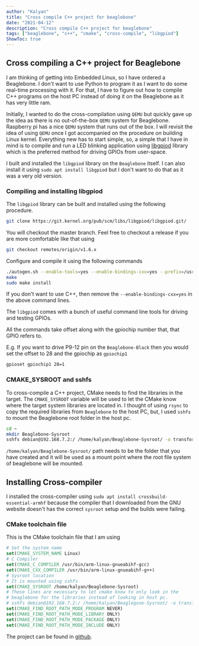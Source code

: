 ```yaml
---
author: "Kalyan"
title: "Cross compile C++ project for beaglebone"
date: "2021-04-12"
description: "Cross compile C++ project for beaglebone"
tags: ["beaglebone", "c++", "cmake", "cross-compile", "libgpiod"]
ShowToc: true
---
```


## Cross compiling a C++ project for Beaglebone

I am thinking of getting into Embedded Linux, so I have ordered a Beaglebone. I don't want to use Python to program it as I want to do some real-time processing with it. For that, I have to figure out how to compile C++ programs on the host PC instead of doing it on the Beaglebone as it has very little ram. 

Initially, I wanted to do the cross-compilation using `QEMU` but quickly gave up the idea as there is no out-of-the-box `QEMU` system for Beaglebone. Raspberry pi has a nice `QEMU` system that runs out of the box. 
I will revisit the idea of using `QEMU` once I got accompanied on the procedure on building Linux kernel. 
Everything new has to start simple, so, a simple that I have in mind is to compile and run a LED blinking application using [libgpiod](https://git.kernel.org/pub/scm/libs/libgpiod/libgpiod.git/) library which is the preferred method for driving GPIOs from user-space. 

I built and installed the `libgpiod` library on the `Beaglebone` itself. I can also install it using `sudo apt install libgpiod` but I don't want to do that as it was a very old version. 

### Compiling and installing libgpiod

The `libgpiod` library can be built and installed using the following procedure.

```bash
git clone https://git.kernel.org/pub/scm/libs/libgpiod/libgpiod.git/
```

You will checkout the master branch. Feel free to checkout a release if you are more comfortable like that using

```bash
git checkout remotes/origin/v1.6.x
```

Configure and compile it using the following commands

```bash
./autogen.sh --enable-tools=yes --enable-bindings-cxx=yes --prefix=/usr/local
make
sudo make install
```

If you don't want to use C++, then remove the `--enable-bindings-cxx=yes` in the above command lines.

The `libgpiod` comes with a bunch of useful command line tools for driving and testing GPIOs.

All the commands take offset along with the gpiochip number that, that GPIO refers to.

E.g. If you want to drive P9-12 pin on the `Beaglebone-Black` then you would set the offset to 28 and the gpiochip as `gpiochip1`

```bash
gpioset gpiochip1 28=1
```

### CMAKE_SYSROOT and sshfs

To cross-compile a C++ project, CMake needs to find the libraries in the target. The `CMAKE_SYSROOT` variable will be used to let the CMake know where the target system libraries are located in. 
I thought of using `rsync` to copy the required libraries from `Beaglebone` to the host PC, but, I used `sshfs` to mount the Beaglebone root folder in the host pc.

```bash
cd ~
mkdir Beaglebone-Sysroot
sshfs debian@192.168.7.2:/ /home/kalyan/Beaglebone-Sysroot/ -o transform_symlinks
```

`/home/kalyan/Beaglebone-Sysroot/` path needs to be the folder that you have created and it will be used as a mount point where the root file system of beaglebone will be mounted.

## Installing Cross-compiler

I installed the cross-compiler using `sudo apt install crossbuild-essential-armhf` because the compiler that I downloaded from the GNU website doesn't has the correct `sysroot` setup and the builds were failing.

### CMake toolchain file

This is the CMake toolchain file that I am using

```cmake
# Set the system name
set(CMAKE_SYSTEM_NAME Linux)
# C Compiler
set(CMAKE_C_COMPILER /usr/bin/arm-linux-gnueabihf-gcc)
set(CMAKE_CXX_COMPILER /usr/bin/arm-linux-gnueabihf-g++)
# Sysroot location
# It is mounted using sshfs
set(CMAKE_SYSROOT /home/kalyan/Beaglebone-Sysroot)
# These lines are necessary to let cmake know to only look in the
# beaglebone for the libraries instead of looking in host pc.
# sshfs debian@192.168.7.2:/ /home/kalyan/Beaglegone-Sysroot/ -o transform_symlinks
set(CMAKE_FIND_ROOT_PATH_MODE_PROGRAM NEVER)
set(CMAKE_FIND_ROOT_PATH_MODE_LIBRARY ONLY)
set(CMAKE_FIND_ROOT_PATH_MODE_PACKAGE ONLY)
set(CMAKE_FIND_ROOT_PATH_MODE_INCLUDE ONLY)
```

The project can be found in [github](https://github.com/parzival2/ExploringBeaglebone).

